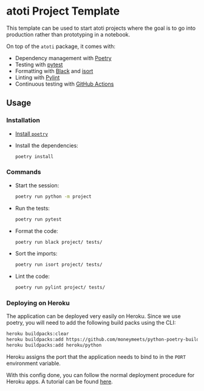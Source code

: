 # atoti Project Template

This template can be used to start atoti projects where the goal is to go into production rather than prototyping in a notebook.

On top of the `atoti` package, it comes with:

- Dependency management with [Poetry](https://python-poetry.org/)
- Testing with [pytest](https://docs.pytest.org/)
- Formatting with [Black](https://black.readthedocs.io/) and [isort](https://pycqa.github.io/isort/)
- Linting with [Pylint](https://www.pylint.org/)
- Continuous testing with [GitHub Actions](https://github.com/features/actions)

## Usage

### Installation

- [Install `poetry`](https://python-poetry.org/docs/#installation)
- Install the dependencies:

  ```bash
  poetry install
  ```

### Commands

- Start the session:

  ```bash
  poetry run python -m project
  ```

- Run the tests:

  ```bash
  poetry run pytest
  ```

- Format the code:

  ```bash
  poetry run black project/ tests/
  ```

- Sort the imports:

  ```bash
  poetry run isort project/ tests/
  ```

- Lint the code:

  ```bash
  poetry run pylint project/ tests/
  ```

### Deploying on Heroku

The application can be deployed very easily on Heroku. Since we use poetry, you will need to add the following build packs using the CLI:

```bash
heroku buildpacks:clear
heroku buildpacks:add https://github.com/moneymeets/python-poetry-buildpack.git
heroku buildpacks:add heroku/python
```

Heroku assigns the port that the application needs to bind to in the `PORT` environment variable.

With this config done, you can follow the normal deployment procedure for Heroku apps.
A tutorial can be found [here](https://devcenter.heroku.com/articles/getting-started-with-python).
